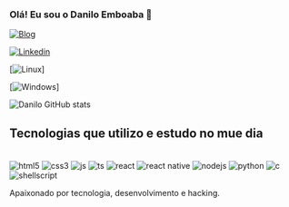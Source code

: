 
### Olá! Eu sou o Danilo Emboaba 🤙

[![Blog](https://img.shields.io/website-up-down-green-red/http/monip.org.svg)](https://daniloemboaba.github.io/site-danilo/)

[![Linkedin](https://img.shields.io/badge/LinkedIn-0077B5?style=for-the-badge&logo=linkedin&logoColor=white)](https://www.linkedin.com/in/daniloemboaba/)

[![Linux](https://img.shields.io/badge/Linux-FCC624?style=for-the-badge&logo=linux&logoColor=black)]

[![Windows](https://img.shields.io/badge/Windows-0078D6?style=for-the-badge&logo=windows&logoColor=white)]


![Danilo GitHub stats](https://github-readme-stats.vercel.app/api?username=daniloemboaba&show_icons=true&theme=merko)

## Tecnologias que utilizo e estudo no mue dia

<div style="display: inline_block"><br/>
	<img align="center" alt="html5" src="https://img.shields.io/badge/HTML5-E34F26?style=for-the-badge&logo=html5&logoColor=white"/>
	<img align="center" alt="css3"src="https://img.shields.io/badge/CSS3-1572B6?style=for-the-badge&logo=css3&logoColor=white"/>
	<img align="center" alt="js" src="https://img.shields.io/badge/JavaScript-F7DF1E?style=for-the-badge&logo=javascript&logoColor=black"/>
	<img align="center" alt="ts" src="https://img.shields.io/badge/TypeScript-007ACC?style=for-the-badge&logo=typescript&logoColor=white"/>
	<img align="center" alt="react" src="https://img.shields.io/badge/React-20232A?style=for-the-badge&logo=react&logoColor=61DAFB"/>
	<img align="center" alt="react native" src="https://img.shields.io/badge/React_Native-20232A?style=for-the-badge&logo=react&logoColor=61DAFB"/>
	<img align="center" alt="nodejs" src="https://img.shields.io/badge/Node.js-43853D?style=for-the-badge&logo=node.js&logoColor=white" />
<img align="center" alt="python" src="https://img.shields.io/badge/Python-3776AB?style=for-the-badge&logo=python&logoColor=white"/>
<img align="center" alt="c" src="https://img.shields.io/badge/C-00599C?style=for-the-badge&logo=c&logoColor=white"/>
<img align="center" alt="shellscript"src="https://img.shields.io/badge/Shell_Script-121011?style=for-the-badge&logo=gnu-bash&logoColor=white"/>
</div>

Apaixonado por tecnologia, desenvolvimento e hacking. 

